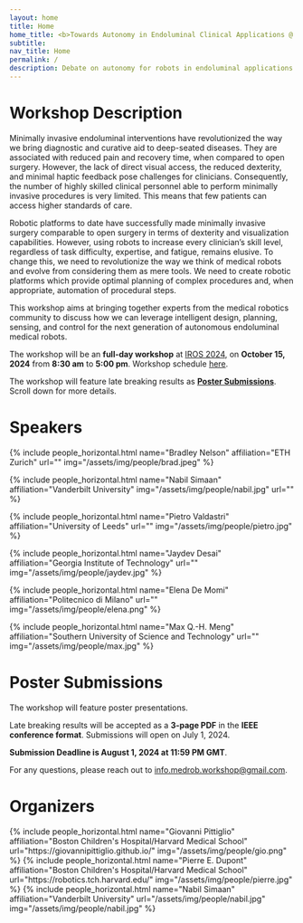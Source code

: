 ```yaml
---
layout: home
title: Home
home_title: <b>Towards Autonomy in Endoluminal Clinical Applications @ IROS 2024</b>
subtitle:
nav_title: Home
permalink: /
description: Debate on autonomy for robots in endoluminal applications.
---
```


# Workshop Description

Minimally invasive endoluminal interventions have revolutionized the way we bring diagnostic and curative aid to deep-seated diseases. They are associated with reduced pain and recovery time, when compared to open surgery. However, the lack of direct visual access, the reduced dexterity, and minimal haptic feedback pose challenges for clinicians. Consequently, the number of highly skilled clinical personnel able to perform minimally invasive procedures is very limited. This means that few patients can access higher standards of care. 

Robotic platforms to date have successfully made minimally invasive surgery comparable to open surgery in terms of dexterity and visualization capabilities. However, using robots to increase every clinician’s skill level, regardless of task difficulty, expertise, and fatigue, remains elusive. To change this, we need to revolutionize the way we think of medical robots and evolve from considering them as mere tools. We need to create robotic platforms which provide optimal planning of complex procedures and, when appropriate, automation of procedural steps.

This workshop aims at bringing together experts from the medical robotics community to discuss how we can leverage intelligent design, planning, sensing, and control for the next generation of autonomous endoluminal medical robots.

The workshop will be an **full-day workshop** at [IROS 2024](https://iros2024-abudhabi.org/), on <b>October 15, 2024</b> from <b>8:30 am</b> to <b>5:00 pm</b>. Workshop schedule [here](https://autonomy-clinical-app.github.io/schedule/).

The workshop will feature late breaking results as [**Poster Submissions**](#poster-submissions). Scroll down for more details.

# Speakers

<div class="row row-cols-2 projects pt-3 pb-3">
  {% include people_horizontal.html name="Bradley Nelson" affiliation="ETH Zurich" url="" img="/assets/img/people/brad.jpeg"  %}
  
  {% include people_horizontal.html name="Nabil Simaan" affiliation="Vanderbilt University" img="/assets/img/people/nabil.jpg" url="" %}

  {% include people_horizontal.html name="Pietro Valdastri" affiliation="University of Leeds" url="" img="/assets/img/people/pietro.jpg" %}

  {% include people_horizontal.html name="Jaydev Desai" affiliation="Georgia Institute of Technology" url="" img="/assets/img/people/jaydev.jpg" %}
  
  {% include people_horizontal.html name="Elena De Momi" affiliation="Politecnico di Milano" url="" img="/assets/img/people/elena.png" %}
  
  {% include people_horizontal.html name="Max Q.-H. Meng" affiliation="Southern University of Science and Technology" url="" img="/assets/img/people/max.jpg" %}
</div>



# Poster Submissions
The workshop will feature poster presentations. 

Late breaking results will be accepted as a **3-page PDF** in the **IEEE conference format**. Submissions will open on July 1, 2024.

**Submission Deadline is August 1, 2024 at 11:59 PM GMT**. 

For any questions, please reach out to [info.medrob.workshop@gmail.com](mailto:info.medrob.workshop@gmail.com).

# Organizers
<div class="row row-cols-2 projects pt-3 pb-3">
  {% include people_horizontal.html name="Giovanni Pittiglio" affiliation="Boston Children's Hospital/Harvard Medical School" url="https://giovannipittiglio.github.io/" img="/assets/img/people/gio.png" %}
  {% include people_horizontal.html name="Pierre E. Dupont" affiliation="Boston Children's Hospital/Harvard Medical School" url="https://robotics.tch.harvard.edu/" img="/assets/img/people/pierre.jpg" %}
  {% include people_horizontal.html name="Nabil Simaan" affiliation="Vanderbilt University" url="/assets/img/people/nabil.jpg" img="/assets/img/people/nabil.jpg" %}
</div>
